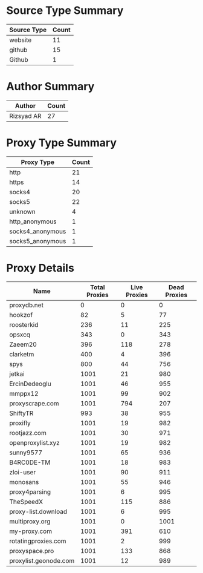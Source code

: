 # Source Type Summary

| Source Type | Count |
|-------------|-------|
| website | 11 |
| github | 15 |
| Github | 1 |


# Author Summary

| Author | Count |
|--------|-------|
| Rizsyad AR | 27 |


# Proxy Type Summary

| Proxy Type | Count |
|------------|-------|
| http | 21 |
| https | 14 |
| socks4 | 20 |
| socks5 | 22 |
| unknown | 4 |
| http_anonymous | 1 |
| socks4_anonymous | 1 |
| socks5_anonymous | 1 |


# Proxy Details

| Name | Total Proxies | Live Proxies | Dead Proxies |
|------|---------------|--------------|---------------|
| proxydb.net | 0 | 0 | 0 |
| hookzof | 82 | 5 | 77 |
| roosterkid | 236 | 11 | 225 |
| opsxcq | 343 | 0 | 343 |
| Zaeem20 | 396 | 118 | 278 |
| clarketm | 400 | 4 | 396 |
| spys | 800 | 44 | 756 |
| jetkai | 1001 | 21 | 980 |
| ErcinDedeoglu | 1001 | 46 | 955 |
| mmppx12 | 1001 | 99 | 902 |
| proxyscrape.com | 1001 | 794 | 207 |
| ShiftyTR | 993 | 38 | 955 |
| proxifly | 1001 | 19 | 982 |
| rootjazz.com | 1001 | 30 | 971 |
| openproxylist.xyz | 1001 | 19 | 982 |
| sunny9577 | 1001 | 65 | 936 |
| B4RC0DE-TM | 1001 | 18 | 983 |
| zloi-user | 1001 | 90 | 911 |
| monosans | 1001 | 55 | 946 |
| proxy4parsing | 1001 | 6 | 995 |
| TheSpeedX | 1001 | 115 | 886 |
| proxy-list.download | 1001 | 6 | 995 |
| multiproxy.org | 1001 | 0 | 1001 |
| my-proxy.com | 1001 | 391 | 610 |
| rotatingproxies.com | 1001 | 2 | 999 |
| proxyspace.pro | 1001 | 133 | 868 |
| proxylist.geonode.com | 1001 | 12 | 989 |

